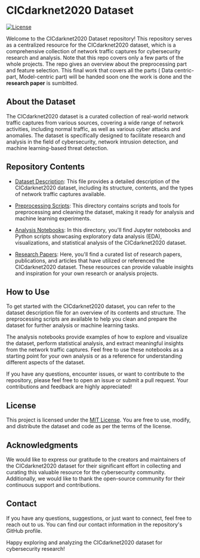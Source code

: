 # CICdarknet2020 Dataset

[![License](https://img.shields.io/badge/License-MIT-blue.svg)](https://opensource.org/licenses/MIT)

Welcome to the CICdarknet2020 Dataset repository! This repository serves as a centralized resource for the CICdarknet2020 dataset, which is a comprehensive collection of network traffic captures for cybersecurity research and analysis.
Note that this repo covers only a few parts of the whole projects. The repo gives an overview about the preprocessing part and feature selection. This final work that covers all the parts ( Data centric-part, Model-centric part) will be handed soon one the work is done and the **research paper** is sumbitted.

## About the Dataset

The CICdarknet2020 dataset is a curated collection of real-world network traffic captures from various sources, covering a wide range of network activities, including normal traffic, as well as various cyber attacks and anomalies. The dataset is specifically designed to facilitate research and analysis in the field of cybersecurity, network intrusion detection, and machine learning-based threat detection.

## Repository Contents

- [Dataset Description](./dataset-description.md): This file provides a detailed description of the CICdarknet2020 dataset, including its structure, contents, and the types of network traffic captures available.

- [Preprocessing Scripts](./preprocessing-scripts): This directory contains scripts and tools for preprocessing and cleaning the dataset, making it ready for analysis and machine learning experiments.

- [Analysis Notebooks](./analysis-notebooks): In this directory, you'll find Jupyter notebooks and Python scripts showcasing exploratory data analysis (EDA), visualizations, and statistical analysis of the CICdarknet2020 dataset.

- [Research Papers](./research-papers): Here, you'll find a curated list of research papers, publications, and articles that have utilized or referenced the CICdarknet2020 dataset. These resources can provide valuable insights and inspiration for your own research or analysis projects.

## How to Use

To get started with the CICdarknet2020 dataset, you can refer to the dataset description file for an overview of its contents and structure. The preprocessing scripts are available to help you clean and prepare the dataset for further analysis or machine learning tasks.

The analysis notebooks provide examples of how to explore and visualize the dataset, perform statistical analysis, and extract meaningful insights from the network traffic captures. Feel free to use these notebooks as a starting point for your own analysis or as a reference for understanding different aspects of the dataset.

If you have any questions, encounter issues, or want to contribute to the repository, please feel free to open an issue or submit a pull request. Your contributions and feedback are highly appreciated!

## License

This project is licensed under the [MIT License](./LICENSE). You are free to use, modify, and distribute the dataset and code as per the terms of the license.

## Acknowledgments

We would like to express our gratitude to the creators and maintainers of the CICdarknet2020 dataset for their significant effort in collecting and curating this valuable resource for the cybersecurity community. Additionally, we would like to thank the open-source community for their continuous support and contributions.

## Contact

If you have any questions, suggestions, or just want to connect, feel free to reach out to us. You can find our contact information in the repository's GitHub profile.

Happy exploring and analyzing the CICdarknet2020 dataset for cybersecurity research!

